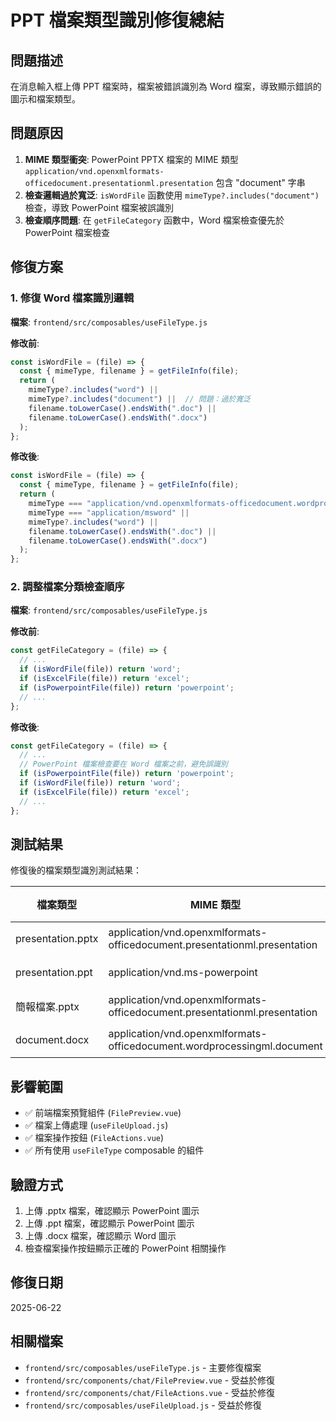 # PPT 檔案類型識別修復總結

## 問題描述
在消息輸入框上傳 PPT 檔案時，檔案被錯誤識別為 Word 檔案，導致顯示錯誤的圖示和檔案類型。

## 問題原因
1. **MIME 類型衝突**: PowerPoint PPTX 檔案的 MIME 類型 `application/vnd.openxmlformats-officedocument.presentationml.presentation` 包含 "document" 字串
2. **檢查邏輯過於寬泛**: `isWordFile` 函數使用 `mimeType?.includes("document")` 檢查，導致 PowerPoint 檔案被誤識別
3. **檢查順序問題**: 在 `getFileCategory` 函數中，Word 檔案檢查優先於 PowerPoint 檔案檢查

## 修復方案

### 1. 修復 Word 檔案識別邏輯
**檔案**: `frontend/src/composables/useFileType.js`

**修改前**:
```javascript
const isWordFile = (file) => {
  const { mimeType, filename } = getFileInfo(file);
  return (
    mimeType?.includes("word") ||
    mimeType?.includes("document") ||  // 問題：過於寬泛
    filename.toLowerCase().endsWith(".doc") ||
    filename.toLowerCase().endsWith(".docx")
  );
};
```

**修改後**:
```javascript
const isWordFile = (file) => {
  const { mimeType, filename } = getFileInfo(file);
  return (
    mimeType === "application/vnd.openxmlformats-officedocument.wordprocessingml.document" ||
    mimeType === "application/msword" ||
    mimeType?.includes("word") ||
    filename.toLowerCase().endsWith(".doc") ||
    filename.toLowerCase().endsWith(".docx")
  );
};
```

### 2. 調整檔案分類檢查順序
**檔案**: `frontend/src/composables/useFileType.js`

**修改前**:
```javascript
const getFileCategory = (file) => {
  // ...
  if (isWordFile(file)) return 'word';
  if (isExcelFile(file)) return 'excel';
  if (isPowerpointFile(file)) return 'powerpoint';
  // ...
};
```

**修改後**:
```javascript
const getFileCategory = (file) => {
  // ...
  // PowerPoint 檔案檢查要在 Word 檔案之前，避免誤識別
  if (isPowerpointFile(file)) return 'powerpoint';
  if (isWordFile(file)) return 'word';
  if (isExcelFile(file)) return 'excel';
  // ...
};
```

## 測試結果
修復後的檔案類型識別測試結果：

| 檔案類型 | MIME 類型 | 識別結果 | 狀態 |
|---------|----------|---------|------|
| presentation.pptx | application/vnd.openxmlformats-officedocument.presentationml.presentation | PowerPoint ✅ | 正確 |
| presentation.ppt | application/vnd.ms-powerpoint | PowerPoint ✅ | 正確 |
| 簡報檔案.pptx | application/vnd.openxmlformats-officedocument.presentationml.presentation | PowerPoint ✅ | 正確 |
| document.docx | application/vnd.openxmlformats-officedocument.wordprocessingml.document | Word ✅ | 正確 |

## 影響範圍
- ✅ 前端檔案預覽組件 (`FilePreview.vue`)
- ✅ 檔案上傳處理 (`useFileUpload.js`)
- ✅ 檔案操作按鈕 (`FileActions.vue`)
- ✅ 所有使用 `useFileType` composable 的組件

## 驗證方式
1. 上傳 .pptx 檔案，確認顯示 PowerPoint 圖示
2. 上傳 .ppt 檔案，確認顯示 PowerPoint 圖示
3. 上傳 .docx 檔案，確認顯示 Word 圖示
4. 檢查檔案操作按鈕顯示正確的 PowerPoint 相關操作

## 修復日期
2025-06-22

## 相關檔案
- `frontend/src/composables/useFileType.js` - 主要修復檔案
- `frontend/src/components/chat/FilePreview.vue` - 受益於修復
- `frontend/src/components/chat/FileActions.vue` - 受益於修復
- `frontend/src/composables/useFileUpload.js` - 受益於修復 